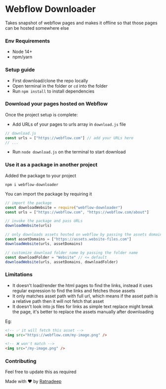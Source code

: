 # Webflow Downloader

Takes snapshot of webflow pages and makes it offline so that those pages can be hosted somewhere else

### Env Requirements

- Node 14+
- npm/yarn

### Setup guide

- First download/clone the repo locally
- Open terminal in the folder or `cd` into the folder
- Run `npm install` to install dependencies

### Download your pages hosted on Webflow

Once the project setup is complete:

- Add URLs of your pages to urls array in `download.js` file

```js
// download.js
const urls = ["https://webflow.com"] // add your URLs here
// ...
```

- Run `node download.js` on the terminal to start download

### Use it as a package in another project

Added the package to your project

```shell
npm i webflow-downloader
```

You can import the package by requiring it

```javascript
// import the package
const downloadWebsite = require("webflow-downloader")
const urls = ["https://webflow.com", "https://webflow.com/about"]

// invoke the package and pass URLs
downloadWebsite(urls)

// only downloads assets hosted on webflow by passing the assets domain to the function
const assetDomains = ["https://assets.website-files.com"]
downloadWebsite(urls, assetDomains)

// customize download folder name by passing the folder name
const downloadFolder = "Website" // <= default
downloadWebsite(urls, assetDomains, downloadFolder)
```

### Limitations

- It doesn't load/render the html pages to find the links, instead it uses regular expression to find the links and fetches those assets
- It only matches asset path with full url, which means if the asset path is a relative path then it will not fetch that asset
- It doesn't look into js files for links as simple text replace might break the page, it's better to replace the assets manually after downloading

Eg:

```html
<!-- ✅ it will fetch this asset -->
<img src="https://webflow.com/my-image.png" />

<!-- ❌ won't match -->
<img src="/my-image.png" />
```

### Contributing

Feel free to update this as required

Made with ❤ by <a href="https://github.com/RatnadeepBiswakarma">Ratnadeep</a>
